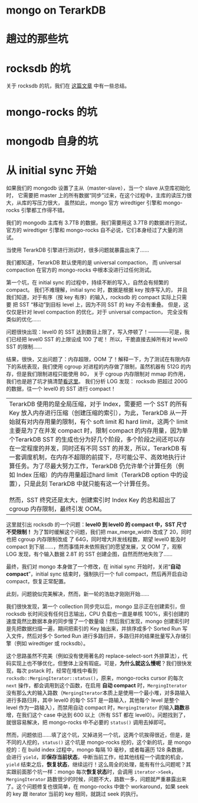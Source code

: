 # mongo on TerarkDB

# 趟过的那些坑
# rocksdb 的坑
关于 rocksdb 的坑，我们在 [这篇文章](https://github.com/Terark/terarkdb/wiki/rocksdb-bugfix-by-terark) 中有一些总结。

# mongo-rocks 的坑

# mongodb 自身的坑
# 从 initial sync 开始
如果我们的 mongodb 设置了主从（master-slave），当一个 slave 从空库初始化时，
它需要把 master 上的所有数据“同步”过来，在这个过程中，主库的读压力很大，从库的写压力很大，
虽然如此，mongo 官方 wiredtiger 引擎和 mongo-rocks 引擎都工作得不错。

我们的 mongodb 主库有 3.7TB 的数据，我们需要用这 3.7TB 的数据进行测试，
官方的 wiredtiger 引擎和 mongo-rocks 自不必说，它们本身经过了大量的测试。

当使用 TerarkDB 引擎进行测试时，很多问题就暴露出来了……

我们都知道，TerarkDB 默认使用的是 universal compaction，
而 universal compaction 在官方的 mongo-rocks 中根本没进行过任何测试。

第一个坑，在 initial sync 的过程中，持续不断的写入，自然会有频繁的 compact。
我们不难理解，initial sync 时，数据是根据 key 按序写入的，
并且我们知道，对于有序（按 key 有序）的输入，rocksdb 的 compact 实际上只需要
把 SST “移动”到目标 level 上，因为不同 SST 的 key 不会有重叠。
但是，这仅仅是针对 level compaction 的优化，对于 universal compaction，
完全没有类似的优化……

问题很快出现：level0 的 SST 达到数目上限了，写入停顿了！————可是，我们已经把
level0 SST 的上限设成 100 了呢！
所以，干脆直接去掉所有对 level0 SST 的限制…… 

结果，很快，又出问题了：内存超限，OOM 了！解释一下，为了测试在有限内存下的系统表现，我们使用
cgroup 对进程的内存做了限制，虽然机器有 512G 的内存，但是我们限制进程只能使用 8G，
关于 cgroup 内存限制对 mmap 的作用，我们也是趟了坑才搞清楚[看这里](https://github.com/Terark/terarkdb/wiki/mmap-%E5%92%8C-cgroup-%E6%B3%A8%E6%84%8F%E4%BA%8B%E9%A1%B9)。
我们分析 LOG 发现：
rocksdb 把超过 200G 的数据，往一个 level0 的 SST 进行 compact！
<table><tr><td>
TerarkDB 使用的是全局压缩，对于 Index，需要把 一个 SST 的所有 Key 放入内存进行压缩（创建压缩的索引），为此，TerarkDB 从一开始就有对内存用量的限制，有个 soft limit 和 hard limit，这两个 limit 主要是为了在并发 compact 时，限制 compact 的内存用量，因为单个TerarkDB SST 的生成也分为好几个阶段，多个阶段之间还可以存在一定程度的并发，同时还有不同 SST 的并发，所以，TerarkDB 有一套调度机制，在内存不超限的前提下，尽可能公平、高效地执行计算任务。为了尽最大努力工作，TerarkDB 仍允许单个计算任务（例如 Index 压缩）的内存用量超过hard limit（TerarkDB option 中的设置），只是此刻 TerarkDB 中就只能有这一个计算任务。<br/><br/>
然而，SST 终究还是太大，创建索引时 Index Key 的总和超出了 cgroup 内存限制，最终引发 OOM。
</td></tr></table>

这里就引出 rocksdb 的一个问题：**level0 到 level0 的 compact 中，SST 尺寸不受限制！**
为了暂时缓解这个问题，我们把 max_merge_width 改成了 20，同时也把 cgroup 内存限制改成
了 64G，同时增大并发线程数，期望 level0 能及时 compact 到下层……，然而事情并未依照我们的愿望发展，又 OOM 了，观察 LOG 发现，有个输入数据 2.8T 的 SST 创建企图，自然而然地失败了……

最终，我们对 mongo 本身做了一个修改，在 initial sync 开始时，关闭“**自动 compact**”，initial sync 结束时，强制执行一个 full compact，然后再开启自动 compact，恢复正常配置。

此刻，问题貌似完美解决，然而，新一轮的浩劫才刚刚开始……

我们很快发现，第一个 collection 同步完以后，mongo 显示正在创建索引，但 rocksdb 长时间没有任何日志输出，CPU 负载也一直是单核 100%，索引创建的速度竟然比数据本身的同步慢了一个数量级！然后我们发现，mongo 创建索引时是先把数据扫描一遍，期间把索引的 Key 抽出来，并排序成多个 Sorted Run 写入文件，然后对多个 Sorted Run 进行多路归并，多路归并的结果批量写入存储引擎（例如 wiredtiger 或 rocksdb）。

这个思路虽然不完美（例如没有使用著名的 replace-select-sort 外排算法），代码实现上也不够优化，但整体上没有瑕疵。可是，**为什么就这么慢呢**？我们很快发现，每次 pstack 时，经常在堆栈中看到`rocksdb::MergingIterator::status()`，原来，mongo-rocks cursor 的每次 `next` 操作，都会调用到这个函数，在启用 **自动 compact** 时，`MergingIterator` 没有那么大的输入路数（`MergingIterator`本质上是使用一个最小堆，对多路输入进行多路归并，其中 level0 的每个 SST 是一路输入，其他每个 level 是整个 level 作为一路输入），而禁用自动 compact 时，`MergingIterator` 的输入**路数**暴增，在我们这个 case 中达到 600 以上（所有 SST 都在 level0）。问题找到了，就很容易解决，把 mongo-rocks 中不必要的 `status()` 调用去掉即可。

然而，问题依旧……填了这个坑，又掉进另一个坑，这两个坑挨得很近，但是，是不同的人挖的，`status()` 这个坑是 mongo-rocks 挖的，这个新的坑，是 mongo 挖的：在 build index 过程中，mongo 每隔 10 毫秒，或者每遍历 128 条数据，会进行 `yield`，即**保存当前状态**，中断当前工作，给其他线程一个调度的机会，`yield` 结束之后，**恢复状态**，继续运行！这么周全的处理，能有有什么问题呢？其实跟前面那个坑一样：mongo 每次**恢复状态**时，会调用 `iterator->Seek`，`MergingIterator` 路数很少的时候，问题不大，路数一多，问题就严重暴露出来了。这个问题修复也很简单，在 mongo-rocks 中做个 workaround，如果 seek 的 key 跟 iterator 当前的 key 相同，就跳过 seek 的执行。


